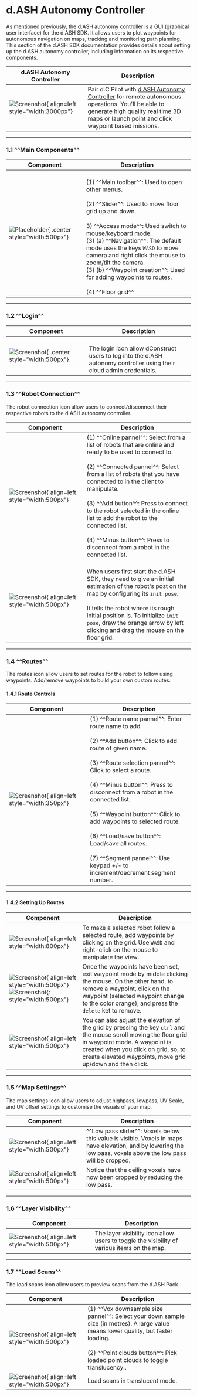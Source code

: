 # d.ASH Autonomy Controller

As mentioned previously, the d.ASH autonomy controller is a GUI (graphical user interface) for the d.ASH SDK. It allows users to plot waypoints for autonomous navigation on maps, tracking and monitoring path planning. This section of the d.ASH SDK documentation provides details about setting up the d.ASH autonomy controller, including information on its respective components.

| d.ASH Autonomy Controller | Description |
| ------- | ------- |
| ![Screenshot](img/map.jpg){ align=left style="width:3000px"} | <font size="3"> Pair d.C Pilot with [d.ASH Autonomy Controller](/dash-sdk/dash-auto/UE-client) for remote autonomous operations. You'll be able to generate high quality real time 3D maps or launch point and click waypoint based missions. |

---
### 1.1 ^^Main Components^^


| Component | Description |
| ------- | ------- |
| ![Placeholder](img/main.png){ .center style="width:500px"} | <br> <font size="3"> (1) ^^Main toolbar^^: Used to open other menus.  <br><br> (2) ^^Slider^^: Used to move floor grid up and down. <br><br> 3) ^^Access mode^^: Used switch to mouse/keyboard mode. <br> (3) (a) ^^Navigation^^: The default mode uses the keys `WASD` to move camera and right click the mouse to zoom/tilt the camera. <br> (3) (b) ^^Waypoint creation^^: Used for adding waypoints to routes. <br><br> (4) ^^Floor grid^^ |

---

### 1.2 ^^Login^^

| Component | Description |
| ------- | ------- |
| ![Screenshot](img/login.png#center){ .center style="width:500px"}| <br> <font size="3"> The login icon allow dConstruct users to log into the d.ASH autonomy controller using their cloud admin credentials. |

---

### 1.3 ^^Robot Connection^^

The robot connection icon allow users to connect/disconnect their respective robots to the d.ASH autonomy controller. 

| Component | Description |
| ------- | ------- |
| ![Screenshot](img/robot-connect.png){ align=left style="width:500px"}| <font size="3"> (1) ^^Online pannel^^: Select from a list of robots that are online and ready to be used to connect to.  <br><br> (2) ^^Connected pannel^^: Select from a list of robots that you have connected to in the client to manipulate. <br><br> (3) ^^Add button^^: Press to connect to the robot selected in the online list to add the robot to the connected list. <br><br> (4) ^^Minus button^^: Press to disconnect from a robot in the connected list. |
| ![Screenshot](img/init.png#center){ align=left style="width:500px"}| <br> <font size="3"> When users first start the d.ASH SDK, they need to give an initial estimation of the robot's post on the map by configuring its `init pose`. <br><br> It tells the robot where its rough initial position is. To initialize `init pose`, draw the orange arrow by left clicking and drag the mouse on the floor grid.|

---

### 1.4 ^^Routes^^

The routes icon allow users to set routes for the robot to follow using waypoints. Add/remove waypoints to build your own custom routes.

#### 1.4.1 Route Controls

| Component | Description |
| ------- | ------- |
| ![Screenshot](img/routes.png#center){ align=left style="width:350px"} | <font size="3"> (1) ^^Route name pannel^^: Enter route name to add. <br><br> (2) ^^Add button^^: Click to add route of given name. <br><br> (3) ^^Route selection pannel^^: Click to select a route. <br><br> (4) ^^Minus button^^: Press to disconnect from a robot in the connected list. <br><br> (5) ^^Waypoint button^^: Click to add waypoints to selected route. <br><br> (6) ^^Load/save button^^: Load/save all routes. <br><br> (7) ^^Segment pannel^^: Use keypad +/- to increment/decrement segment number. |

---

#### 1.4.2 Setting Up Routes

| Component | Description |
| ------- | ------- |
| ![Screenshot](img/waypoint-1.png#center){ align=left style="width:800px"} | <font size="3"> To make a selected robot follow a selected route, add waypoints by clicking on the grid. Use `WASD` and right-click on the mouse to manipulate the view. |
| ![Screenshot](img/waypoint-2.png#center){ align=left style="width:500px"} <br> ![Screenshot](img/waypoint-3.png#center){: style="width:500px"} | <font size="3"> Once the waypoints have been set, exit waypoint mode by middle clicking the mouse. On the other hand, to remove a waypoint, click on the waypoint (selected waypoint change to the color orange), and press the `delete` ket to remove. |
| ![Screenshot](img/waypoint-4.png#center){ align=left style="width:500px"} | <font size="3"> You can also adjust the elevation of the grid by pressing the key `ctrl` and the mouse scroll moving the floor grid in waypoint mode. A waypoint is created when you click on grid, so, to create elevated waypoints, move grid up/down and then click.|

---

### 1.5 ^^Map Settings^^

The map settings icon allow users to adjust highpass, lowpass, UV Scale, and UV offset settings to customise the visuals of your map.

| Component | Description |
| ------- | ------- |
| ![Screenshot](img/map.png#center){ align=left style="width:500px"} | <font size="3">  ^^Low pass slider^^: Voxels below this value is visible. Voxels in maps have elevation, and by lowering the low pass, voxels above the low pass will be cropped. |
| ![Screenshot](img/map-2.png#center){ align=left style="width:500px"} | <font size="3"> Notice that the ceiling voxels have now been cropped by reducing the low pass. |

---

### 1.6 ^^Layer Visibility^^

| Component | Description |
| ------- | ------- |
| ![Screenshot](img/layer.png#center){ align=left style="width:500px"} | <font size="3">  The layer visibility icon allow users to toggle the visibility of various items on the map. |

---

### 1.7 ^^Load Scans^^

The load scans icon allow users to preview scans from the d.ASH Pack.

| Component | Description |
| ------- | ------- |
| ![Screenshot](img/load-scan.png#center){ align=left style="width:500px"} | <font size="3">  (1) ^^Vox downsample size pannel^^: Select your down sample size (in metres). A large value means lower quality, but faster loading. <br><br> (2) ^^Point clouds button^^: Pick loaded point clouds to toggle translucency.. |
| ![Screenshot](img/load-scan-2.png#center){ align=left style="width:500px"} | <font size="3">  Load scans in translucent mode. |